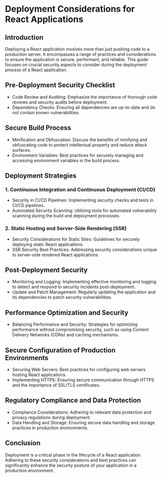 Deployment Considerations for React Applications
================================================

Introduction
------------

Deploying a React application involves more than just pushing code to a production server. It encompasses a range of practices and considerations to ensure the application is secure, performant, and reliable. This guide focuses on crucial security aspects to consider during the deployment process of a React application.

Pre-Deployment Security Checklist
---------------------------------

-   Code Review and Auditing: Emphasize the importance of thorough code reviews and security audits before deployment.
-   Dependency Checks: Ensuring all dependencies are up-to-date and do not contain known vulnerabilities.

Secure Build Process
--------------------

-   Minification and Obfuscation: Discuss the benefits of minifying and obfuscating code to protect intellectual property and reduce attack surfaces.
-   Environment Variables: Best practices for securely managing and accessing environment variables in the build process.

Deployment Strategies
---------------------

### 1\. Continuous Integration and Continuous Deployment (CI/CD)

-   Security in CI/CD Pipelines: Implementing security checks and tests in CI/CD pipelines.
-   Automated Security Scanning: Utilizing tools for automated vulnerability scanning during the build and deployment processes.

### 2\. Static Hosting and Server-Side Rendering (SSR)

-   Security Considerations for Static Sites: Guidelines for securely deploying static React applications.
-   SSR Security Best Practices: Addressing security considerations unique to server-side rendered React applications.

Post-Deployment Security
------------------------

-   Monitoring and Logging: Implementing effective monitoring and logging to detect and respond to security incidents post-deployment.
-   Update and Patch Management: Regularly updating the application and its dependencies to patch security vulnerabilities.

Performance Optimization and Security
-------------------------------------

-   Balancing Performance and Security: Strategies for optimizing performance without compromising security, such as using Content Delivery Networks (CDNs) and caching mechanisms.

Secure Configuration of Production Environments
-----------------------------------------------

-   Securing Web Servers: Best practices for configuring web servers hosting React applications.
-   Implementing HTTPS: Ensuring secure communication through HTTPS and the importance of SSL/TLS certificates.

Regulatory Compliance and Data Protection
-----------------------------------------

-   Compliance Considerations: Adhering to relevant data protection and privacy regulations during deployment.
-   Data Handling and Storage: Ensuring secure data handling and storage practices in production environments.

Conclusion
----------

Deployment is a critical phase in the lifecycle of a React application. Adhering to these security considerations and best practices can significantly enhance the security posture of your application in a production environment.
